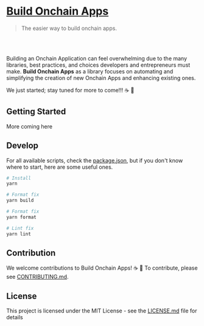 # [Build Onchain Apps](https://github.com/base-org/build-onchain-apps)

> The easier way to build onchain apps.

<br />
<br />

Building an Onchain Application can feel overwhelming due to the many libraries, best practices, and choices developers and entrepreneurs must make. **Build Onchain Apps** as a library focuses on automating and simplifying the creation of new Onchain Apps and enhancing existing ones.

We just started; stay tuned for more to come!!! ☕️ 🔵

## Getting Started

More coming here

## Develop

For all available scripts, check the [package.json](https://github.com/base-org/build-onchain-apps/blob/main/package.json), but if you don't know where to start, here are some useful ones.

```bash
# Install
yarn

# Format fix
yarn build

# Format fix
yarn format

# Lint fix
yarn lint
```

## Contribution

We welcome contributions to Build Onchain Apps! ☕️ 🔵
To contribute, please see [CONTRIBUTING.md](CONTRIBUTING.md).

## License

This project is licensed under the MIT License - see the [LICENSE.md](LICENSE.md) file for details

